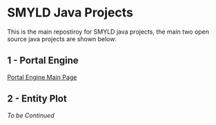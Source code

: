 # SMYLD Java Projects
This is the main repostiroy for SMYLD java projects, the main two open source java projects are shown below:

## 1 - Portal Engine
[Portal Engine Main Page](apps/pe/README.me)
## 2 - Entity Plot

_To be Continued_
